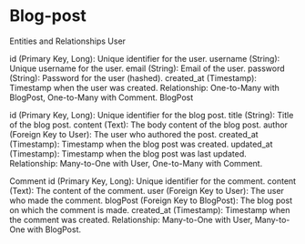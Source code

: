 # Blog-post

Entities and Relationships
User

id (Primary Key, Long): Unique identifier for the user.
username (String): Unique username for the user.
email (String): Email of the user.
password (String): Password for the user (hashed).
created_at (Timestamp): Timestamp when the user was created.
Relationship: One-to-Many with BlogPost, One-to-Many with Comment.
BlogPost

id (Primary Key, Long): Unique identifier for the blog post.
title (String): Title of the blog post.
content (Text): The body content of the blog post.
author (Foreign Key to User): The user who authored the post.
created_at (Timestamp): Timestamp when the blog post was created.
updated_at (Timestamp): Timestamp when the blog post was last updated.
Relationship: Many-to-One with User, One-to-Many with Comment.


Comment
id (Primary Key, Long): Unique identifier for the comment.
content (Text): The content of the comment.
user (Foreign Key to User): The user who made the comment.
blogPost (Foreign Key to BlogPost): The blog post on which the comment is made.
created_at (Timestamp): Timestamp when the comment was created.
Relationship: Many-to-One with User, Many-to-One with BlogPost.